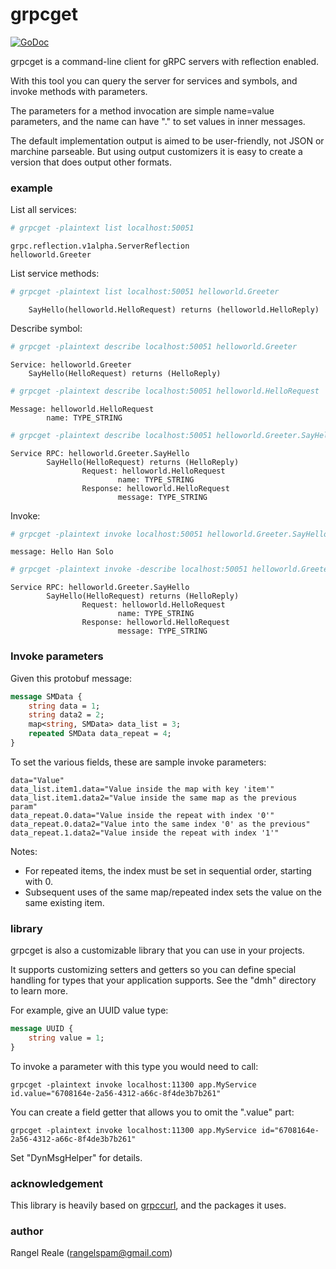 # grpcget

[![GoDoc](https://godoc.org/github.com/RangelReale/grpcget?status.svg)](http://godoc.org/github.com/RangelReale/grpcget)

grpcget is a command-line client for gRPC servers with reflection enabled.

With this tool you can query the server for services and symbols, and invoke methods with parameters.

The parameters for a method invocation are simple name=value parameters, and the name can have "." to set values in inner messages.

The default implementation output is aimed to be user-friendly, not JSON or marchine parseable.
But using output customizers it is easy to create a version that does output other formats. 

### example

List all services:

```bash
# grpcget -plaintext list localhost:50051
```

```
grpc.reflection.v1alpha.ServerReflection
helloworld.Greeter
```

List service methods:

```bash
# grpcget -plaintext list localhost:50051 helloworld.Greeter 
```

```
    SayHello(helloworld.HelloRequest) returns (helloworld.HelloReply)
```

Describe symbol:

```bash
# grpcget -plaintext describe localhost:50051 helloworld.Greeter 
```

```
Service: helloworld.Greeter
    SayHello(HelloRequest) returns (HelloReply)
```

```bash
# grpcget -plaintext describe localhost:50051 helloworld.HelloRequest 
```

```
Message: helloworld.HelloRequest
        name: TYPE_STRING
```

```bash
# grpcget -plaintext describe localhost:50051 helloworld.Greeter.SayHello 
```

```
Service RPC: helloworld.Greeter.SayHello
        SayHello(HelloRequest) returns (HelloReply)
                Request: helloworld.HelloRequest
                        name: TYPE_STRING
                Response: helloworld.HelloRequest
                        message: TYPE_STRING
```

Invoke:

```bash
# grpcget -plaintext invoke localhost:50051 helloworld.Greeter.SayHello name="Han Solo"
```

```
message: Hello Han Solo
```

```bash
# grpcget -plaintext invoke -describe localhost:50051 helloworld.Greeter.SayHello name="Rangel"
```

```
Service RPC: helloworld.Greeter.SayHello
        SayHello(HelloRequest) returns (HelloReply)
                Request: helloworld.HelloRequest
                        name: TYPE_STRING
                Response: helloworld.HelloRequest
                        message: TYPE_STRING
```
    
### Invoke parameters

Given this protobuf message:

```proto
message SMData {
    string data = 1;
    string data2 = 2;
    map<string, SMData> data_list = 3;
    repeated SMData data_repeat = 4;
}
```
    
To set the various fields, these are sample invoke parameters:

    data="Value" 
    data_list.item1.data="Value inside the map with key 'item'" 
    data_list.item1.data2="Value inside the same map as the previous param" 
    data_repeat.0.data="Value inside the repeat with index '0'"
    data_repeat.0.data2="Value into the same index '0' as the previous"
    data_repeat.1.data2="Value inside the repeat with index '1'"
    
Notes:
* For repeated items, the index must be set in sequential order, starting with 0.
* Subsequent uses of the same map/repeated index sets the value on the same existing item.
    
### library

grpcget is also a customizable library that you can use in your projects.

It supports customizing setters and getters so you can define special handling for types that your application supports.
See the "dmh" directory to learn more.

For example, give an UUID value type:

```proto
message UUID {
    string value = 1;
}
```

To invoke a parameter with this type you would need to call:

    grpcget -plaintext invoke localhost:11300 app.MyService id.value="6708164e-2a56-4312-a66c-8f4de3b7b261"

You can create a field getter that allows you to omit the ".value" part:

    grpcget -plaintext invoke localhost:11300 app.MyService id="6708164e-2a56-4312-a66c-8f4de3b7b261"

Set "DynMsgHelper" for details. 
    
### acknowledgement

This library is heavily based on [grpccurl](https://github.com/fullstorydev/grpcurl), and the packages it uses.    
    
### author

Rangel Reale (rangelspam@gmail.com)
